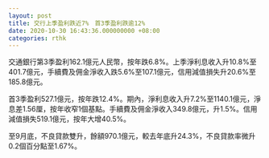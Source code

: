 ```yaml
---
layout: post
title: 交行上季盈利跌近7%　首3季盈利跌逾12%
date: 2020-10-30 16:43:36.000000000 +08:00
categories: rthk
---
```


交通銀行第3季盈利162.1億元人民幣，按年跌6.8%。上季淨利息收入升10.8%至401.7億元，手續費及佣金淨收入跌5.6%至107.1億元，信用減值損失升20.6%至185.8億元。

首3季盈利527.1億元，按年跌12.4%。期內，淨利息收入升7.2%至1140.1億元，淨息差1.56厘，按年收窄1個基點。手續費及佣金淨收入349.8億元，升1.5%。信用減值損失519.1億元，按年大增40.5%。

至9月底，不良貸款雙升，餘額970.1億元，較去年底升24.3%，不良貸款率微升0.2個百分點至1.67%。
